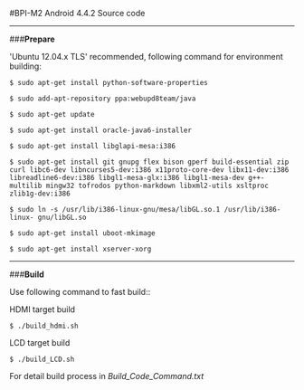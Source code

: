 #BPI-M2 Android 4.4.2 Source code

----------

###**Prepare**

 'Ubuntu 12.04.x TLS' recommended, following command for environment building:

`$ sudo apt-get install python-software-properties`

`$ sudo add-apt-repository ppa:webupd8team/java`

`$ sudo apt-get update`

`$ sudo apt-get install oracle-java6-installer`

`$ sudo apt-get install libglapi-mesa:i386`

`$ sudo apt-get install git gnupg flex bison gperf build-essential zip curl libc6-dev libncurses5-dev:i386 x11proto-core-dev libx11-dev:i386 libreadline6-dev:i386 libgl1-mesa-glx:i386 libgl1-mesa-dev g++-multilib mingw32 tofrodos python-markdown libxml2-utils xsltproc zlib1g-dev:i386`

`$ sudo ln -s /usr/lib/i386-linux-gnu/mesa/libGL.so.1 /usr/lib/i386-linux-
gnu/libGL.so`

`$ sudo apt-get install uboot-mkimage`

`$ sudo apt-get install xserver-xorg`


----------


###**Build**

Use following command to fast build::

HDMI target build

`$ ./build_hdmi.sh`

LCD target build

`$ ./build_LCD.sh`

For detail build process in *Build_Code_Command.txt*

